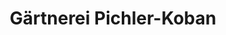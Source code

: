 ---
title: "Gärtnerei Pichler-Koban"
url: /velden-am-woerther-see/gaertnerei-pichler-koban/
shop: Garten-Center
---